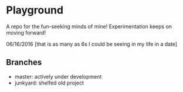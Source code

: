 Playground
=========
A repo for the fun-seeking minds of mine!  Experimentation keeps on moving forward!

06/16/2016
[that is as many as 6s I could be seeing in my life in a date]

Branches
--------
 - master:    actively under development
 - junkyard:  shelfed old project


